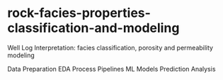 # rock-facies-properties-classification-and-modeling
Well Log Interpretation: facies classification, porosity and permeability modeling 

Data Preparation
EDA
Process Pipelines
ML Models
Prediction 
Analysis
